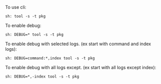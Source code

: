 To use cli:

    sh: tool -s -t pkg

To enable debug:

    sh: DEBUG=* tool -s -t pkg

To enable debug with selected logs. (ex start with command and index logs):

    sh: DEBUG=command:*,index tool -s -t pkg

To enable debug with all logs except. (ex start with all logs except index):

    sh: DEBUG=*,-index tool -s -t pkg